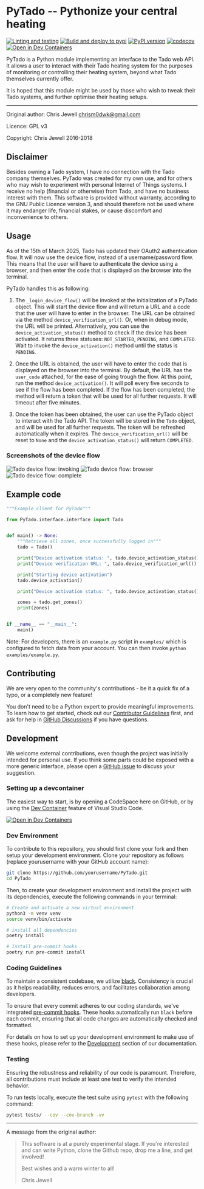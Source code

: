 # PyTado -- Pythonize your central heating

[![Linting and testing](https://github.com/wmalgadey/PyTado/actions/workflows/lint-and-test-matrix.yml/badge.svg)](https://github.com/wmalgadey/PyTado/actions/workflows/lint-and-test-matrix.yml)
[![Build and deploy to pypi](https://github.com/wmalgadey/PyTado/actions/workflows/publish-to-pypi.yml/badge.svg?event=release)](https://github.com/wmalgadey/PyTado/actions/workflows/publish-to-pypi.yml)
[![PyPI version](https://badge.fury.io/py/python-tado.svg)](https://badge.fury.io/py/python-tado)
[![codecov](https://codecov.io/github/wmalgadey/PyTado/graph/badge.svg?token=14TT00IWJI)](https://codecov.io/github/wmalgadey/PyTado)
[![Open in Dev Containers][devcontainer-shield]][devcontainer]

PyTado is a Python module implementing an interface to the Tado web API. It allows a user to interact with their
Tado heating system for the purposes of monitoring or controlling their heating system, beyond what Tado themselves
currently offer.

It is hoped that this module might be used by those who wish to tweak their Tado systems, and further optimise their
heating setups.

---

Original author: Chris Jewell <chrism0dwk@gmail.com>

Licence: GPL v3

Copyright: Chris Jewell 2016-2018

## Disclaimer

Besides owning a Tado system, I have no connection with the Tado company themselves. PyTado was created for my own use,
and for others who may wish to experiment with personal Internet of Things systems. I receive no help (financial or
otherwise) from Tado, and have no business interest with them. This software is provided without warranty, according to
the GNU Public Licence version 3, and should therefore not be used where it may endanger life, financial stakes, or
cause discomfort and inconvenience to others.

## Usage
As of the 15th of March 2025, Tado has updated their OAuth2 authentication flow. It will now use the device flow, instead of a username/password flow. This means that the user will have to authenticate the device using a browser, and then enter the code that is displayed on the browser into the terminal.

PyTado handles this as following:

1. The `_login_device_flow()` will be invoked at the initialization of a PyTado object. This will start the device flow and will return a URL and a code that the user will have to enter in the browser. The URL can be obtained via the method `device_verification_url()`. Or, when in debug mode, the URL will be printed. Alternatively, you can use the `device_activation_status()` method to check if the device has been activated. It returns three statuses: `NOT_STARTED`, `PENDING`, and `COMPLETED`. Wait to invoke the `device_activation()` method until the status is `PENDING`.

2. Once the URL is obtained, the user will have to enter the code that is displayed on the browser into the terminal. By default, the URL has the `user_code` attached, for the ease of going trough the flow. At this point, run the method `device_activation()`. It will poll every five seconds to see if the flow has been completed. If the flow has been completed, the method will return a token that will be used for all further requests. It will timeout after five minutes.

3. Once the token has been obtained, the user can use the PyTado object to interact with the Tado API. The token will be stored in the `Tado` object, and will be used for all further requests. The token will be refreshed automatically when it expires.
The `device_verification_url()` will be reset to `None` and the `device_activation_status()` will return `COMPLETED`.

### Screenshots of the device flow
![Tado device flow: invoking](/screenshots/tado-device-flow-0.png)
![Tado device flow: browser](/screenshots/tado-device-flow-1.png)
![Tado device flow: complete](/screenshots/tado-device-flow-2.png)

## Example code
```python
"""Example client for PyTado"""

from PyTado.interface.interface import Tado


def main() -> None:
    """Retrieve all zones, once successfully logged in"""
    tado = Tado()

    print("Device activation status: ", tado.device_activation_status())
    print("Device verification URL: ", tado.device_verification_url())

    print("Starting device activation")
    tado.device_activation()

    print("Device activation status: ", tado.device_activation_status())

    zones = tado.get_zones()
    print(zones)


if __name__ == "__main__":
    main()
```

Note: For developers, there is an `example.py` script in `examples/` which is configured to fetch data from your account.
You can then invoke `python examples/example.py`.


## Contributing

We are very open to the community's contributions - be it a quick fix of a typo, or a completely new feature!

You don't need to be a Python expert to provide meaningful improvements. To learn how to get started, check out our
[Contributor Guidelines](https://github.com/wmalgadey/econnect-python/blob/main/CONTRIBUTING.md) first, and ask for help
in [GitHub Discussions](https://github.com/wmalgadey/PyTado/discussions) if you have questions.

## Development

We welcome external contributions, even though the project was initially intended for personal use. If you think some
parts could be exposed with a more generic interface, please open a [GitHub issue](https://github.com/wmalgadey/PyTado/issues)
to discuss your suggestion.

### Setting up a devcontainer

The easiest way to start, is by opening a CodeSpace here on GitHub, or by using
the [Dev Container][devcontainer] feature of Visual Studio Code.

[![Open in Dev Containers][devcontainer-shield]][devcontainer]

### Dev Environment

To contribute to this repository, you should first clone your fork and then setup your development environment. Clone
your repository as follows (replace yourusername with your GitHub account name):

```bash
git clone https://github.com/yourusername/PyTado.git
cd PyTado
```

Then, to create your development environment and install the project with its dependencies, execute the following
commands in your terminal:

```bash
# Create and activate a new virtual environment
python3 -m venv venv
source venv/bin/activate

# install all dependencies
poetry install

# Install pre-commit hooks
poetry run pre-commit install
```

### Coding Guidelines

To maintain a consistent codebase, we utilize [black][1]. Consistency is crucial as it helps readability, reduces errors,
and facilitates collaboration among developers.

To ensure that every commit adheres to our coding standards, we've integrated [pre-commit hooks][2]. These hooks
automatically run `black` before each commit, ensuring that all code changes are automatically checked and formatted.

For details on how to set up your development environment to make use of these hooks, please refer to the
[Development][3] section of our documentation.

[1]: https://github.com/ambv/black
[2]: https://pre-commit.com/
[3]: https://github.com/wmalgadey/PyTado#development

### Testing

Ensuring the robustness and reliability of our code is paramount. Therefore, all contributions must include at least one
test to verify the intended behavior.

To run tests locally, execute the test suite using `pytest` with the following command:

```bash
pytest tests/ --cov --cov-branch -vv
```

---

A message from the original author:

> This software is at a purely experimental stage. If you're interested and can write Python, clone the Github repo,
> drop me a line, and get involved!
>
> Best wishes and a warm winter to all!
>
> Chris Jewell


[devcontainer-shield]: https://img.shields.io/static/v1?label=Dev%20Containers&message=Open&color=blue&logo=visualstudiocode
[devcontainer]: https://vscode.dev/redirect?url=vscode://ms-vscode-remote.remote-containers/cloneInVolume?url=https://github.com/wmalgadey/PyTado
